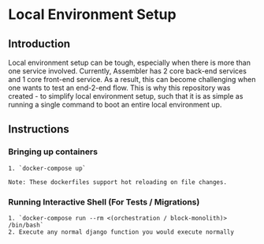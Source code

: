 # Local Environment Setup

## Introduction
Local environment setup can be tough, especially when there is more than one service involved. Currently, Assembler has 2 core back-end services and 1 core front-end service. As a result, this can become challenging when one wants to test an end-2-end flow. This is why this repository was created - to simplify local environment setup, such that it is as simple as running a single command to boot an entire local environment up.

## Instructions

### Bringing up containers
    1. `docker-compose up`

    Note: These dockerfiles support hot reloading on file changes.

### Running Interactive Shell (For Tests / Migrations)
    1. `docker-compose run --rm <(orchestration / block-monolith)> /bin/bash`
    2. Execute any normal django function you would execute normally

